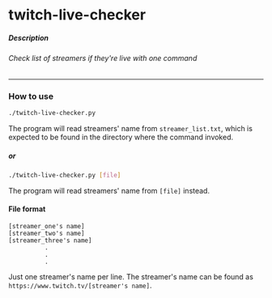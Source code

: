 # twitch-live-checker

##### Description
###### Check list of streamers if they're live with one command

___
### How to use
```bash
./twitch-live-checker.py
```
The program will read streamers' name from `streamer_list.txt`, which is expected to be found in the directory where the command invoked.

##### or
```bash
./twitch-live-checker.py [file]
```
The program will read streamers' name from `[file]` instead.
#### File format
```
[streamer_one's name]
[streamer_two's name]
[streamer_three's name]
          .
          .
          .
```
Just one streamer's name per line. The streamer's name can be found as `https://www.twitch.tv/[streamer's name]`.
